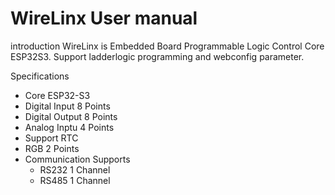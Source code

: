 # WireLinx User manual

introduction
WireLinx is Embedded Board Programmable Logic Control Core ESP32S3.
Support ladderlogic programming and webconfig parameter. 

Specifications
- Core ESP32-S3
- Digital Input 8 Points
- Digital Output 8 Points
- Analog Inptu 4 Points
- Support RTC
- RGB 2 Points
- Communication Supports
  - RS232 1 Channel
  - RS485 1 Channel
